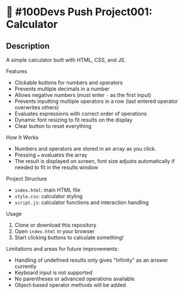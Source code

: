 # 🔢 #100Devs Push Project001: Calculator

## Description
A simple calculator built with HTML, CSS, and JS.

Features
- Clickable buttons for numbers and operators
- Prevents multiple decimals in a number
- Allows negative numbers (must enter `-` as the first input)
- Prevents inputting multiple operators in a row (last entered operator overwrites others)
- Evaluates expressions with correct order of operations
- Dynamic font resizing to fit results on the display
- Clear button to reset everything

How It Works
- Numbers and operators are stored in an array as you click.
- Pressing `=` evaluates the array
- The result is displayed on screen, font size adjusts automatically if needed to fit in the results window

Project Structure
- `index.html`: main HTML file
- `style.css`: calculator styling
- `script.js`: calculator functions and interaction handling

Usage
1. Clone or download this repository
2. Open `index.html` in your browser
3. Start clicking buttons to calculate something!

Limitations and areas for future improvements:
- Handling of undefined results only gives "Infinity" as an answer currently
- Keyboard input is not supported
- No parentheses or advanced operations available
- Object-based operator methods will be added
